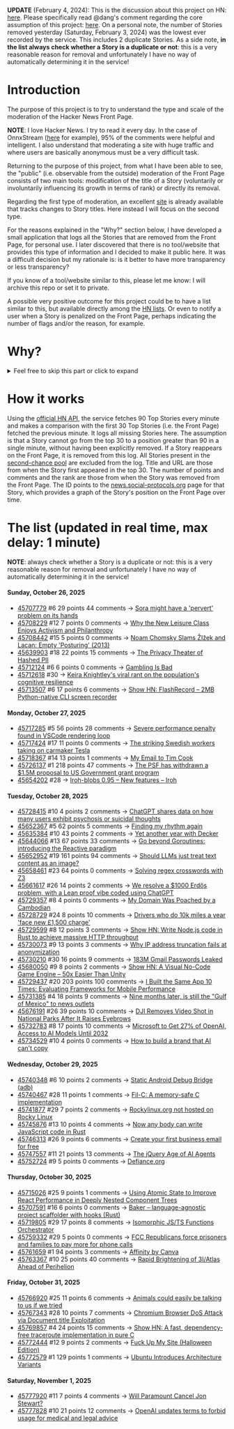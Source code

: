 **UPDATE** (February 4, 2024): This is the discussion about this project on HN: [here](https://news.ycombinator.com/item?id=39230513). Please specifically read @dang's comment regarding the core assumption of this project: [here](https://news.ycombinator.com/item?id=39231537). On a personal note, the number of Stories removed yesterday (Saturday, February 3, 2024) was the lowest ever recorded by the service. This includes 2 duplicate Stories. As a side note, **in the list always check whether a Story is a duplicate or not**: this is a very reasonable reason for removal and unfortunately I have no way of automatically determining it in the service!

# Introduction

The purpose of this project is to try to understand the type and scale of the moderation of the Hacker News Front Page.

**NOTE**: I love Hacker News. I try to read it every day. In the case of OnnxStream ([here](https://news.ycombinator.com/item?id=37752632) for example), 95% of the comments were helpful and intelligent. I also understand that moderating a site with huge traffic and where users are basically anonymous must be a very difficult task.

Returning to the purpose of this project, from what I have been able to see, the "public" (i.e. observable from the outside) moderation of the Front Page consists of two main tools: modification of the title of a Story (voluntarily or involuntarily influencing its growth in terms of rank) or directly its removal.

Regarding the first type of moderation, an excellent [site](https://hackernewstitles.netlify.app/) is already available that tracks changes to Story titles. Here instead I will focus on the second type.

For the reasons explained in the "Why?" section below, I have developed a small application that logs all the Stories that are removed from the Front Page, for personal use. I later discovered that there is no tool/website that provides this type of information and I decided to make it public here. It was a difficult decision but my rationale is: is it better to have more transparency or less transparency?

If you know of a tool/website similar to this, please let me know: I will archive this repo or set it to private.

A possible very positive outcome for this project could be to have a list similar to this, but available directly among the [HN lists](https://news.ycombinator.com/lists). Or even to notify a user when a Story is penalized on the Front Page, perhaps indicating the number of flags and/or the reason, for example.

# Why?

<details>
<summary>Feel free to skip this part or click to expand</summary>

A friend of mine posted two Stories on Hacker News related to OnnxStream (31 days apart), the first related to SDXL Turbo support and the second related to TinyLlama and Mistral 7B support.

In the case of the [first](https://news.ycombinator.com/item?id=38646969), the Story was among the first on the Front Page, until its title was changed from "Stable Diffusion Turbo on a Raspberry Pi Zero 2 generates an image in 29 minutes" to "OnnxStream: Stable Diffusion XL 1.0 Base on a Raspberry Pi Zero 2". This effectively "killed" the Story. One user pointed out that the new title didn't reflect the spirit of the Story (thanks @practice9).

In the case of the [second](https://news.ycombinator.com/item?id=38991145), the Story was in third place on the Front Page, less than an hour after the submission. In this case it was simply removed from the Front Page.

Having discovered this, perplexed, I sent an email to the moderator. @dang, who was very kind and quick in his response, explained to me that the Story had been flagged by users even without being explicitly [flagged], and that he could therefore only hypothesize the causes of the flag. His hypothesis was that (some?) users might be fed up with news related to LLMs.

While I have no reason to doubt Daniel's good faith, it's hard to believe that HN users would be tired of LLM-related news.

So I decided to develop a small console application to determine the frequency of this phenomenon (actually I was also motivated by the prospect of writing some C# code, after more than 2 years of complete abstinence). I subsequently discovered that there were no tools/websites that monitored this specific phenomenon and I therefore decided to make it public here.

</details>

# How it works

Using the [official HN API](https://github.com/HackerNews/API), the service fetches 90 Top Stories every minute and makes a comparison with the first 30 Top Stories (i.e. the Front Page) fetched the previous minute. It logs all missing Stories here. The assumption is that a Story cannot go from the top 30 to a position greater than 90 in a single minute, without having been explicitly removed. If a Story reappears on the Front Page, it is removed from this log. All Stories present in the [second-chance pool](https://news.ycombinator.com/pool) are excluded from the log. Title and URL are those from when the Story first appeared in the top 30. The number of points and comments and the rank are those from when the Story was removed from the Front Page. The ID points to the [news.social-protocols.org](https://news.social-protocols.org) page for that Story, which provides a graph of the Story's position on the Front Page over time.

# The list (updated in real time, max delay: 1 minute)

**NOTE**: always check whether a Story is a duplicate or not: this is a very reasonable reason for removal and unfortunately I have no way of automatically determining it in the service!

#### **Sunday, October 26, 2025**
<!-- HN:45707779:start -->
* [45707779](https://news.social-protocols.org/stats?id=45707779) #6 29 points 44 comments -> [Sora might have a 'pervert' problem on its hands](https://www.businessinsider.com/sora-video-openai-fetish-content-my-face-problem-2025-10)<!-- HN:45707779:end --><!-- HN:45708229:start -->
* [45708229](https://news.social-protocols.org/stats?id=45708229) #12 7 points 0 comments -> [Why the New Leisure Class Enjoys Activism and Philanthropy](https://letter.palladiummag.com/p/early-article-why-the-new-leisure)<!-- HN:45708229:end --><!-- HN:45708442:start -->
* [45708442](https://news.social-protocols.org/stats?id=45708442) #15 5 points 0 comments -> [Noam Chomsky Slams ŽIžek and Lacan: Empty 'Posturing' (2013)](https://www.openculture.com/2013/06/noam_chomsky_slams_zizek_and_lacan_empty_posturing.html)<!-- HN:45708442:end --><!-- HN:45639903:start -->
* [45639903](https://news.social-protocols.org/stats?id=45639903) #18 22 points 15 comments -> [The Privacy Theater of Hashed PII](https://matthodges.com/posts/2025-10-19-privacy-theater-pii-phone-numbers/)<!-- HN:45639903:end --><!-- HN:45712124:start -->
* [45712124](https://news.social-protocols.org/stats?id=45712124) #6 6 points 0 comments -> [Gambling Is Bad](https://geohot.github.io//blog/jekyll/update/2025/10/24/gambling-is-bad.html)<!-- HN:45712124:end --><!-- HN:45712618:start -->
* [45712618](https://news.social-protocols.org/stats?id=45712618) #30 -> [Keira Knightley's viral rant on the population's cognitive resilience](https://twitter.com/orphcorp/status/1982230134850572551)<!-- HN:45712618:end --><!-- HN:45713507:start -->
* [45713507](https://news.social-protocols.org/stats?id=45713507) #6 17 points 6 comments -> [Show HN: FlashRecord – 2MB Python-native CLI screen recorder](https://github.com/Flamehaven/FlashRecord)<!-- HN:45713507:end -->
#### **Monday, October 27, 2025**
<!-- HN:45717285:start -->
* [45717285](https://news.social-protocols.org/stats?id=45717285) #5 56 points 28 comments -> [Severe performance penalty found in VSCode rendering loop](https://github.com/microsoft/vscode/issues/272155)<!-- HN:45717285:end --><!-- HN:45717424:start -->
* [45717424](https://news.social-protocols.org/stats?id=45717424) #17 11 points 0 comments -> [The striking Swedish workers taking on carmaker Tesla](https://www.bbc.com/news/articles/c5y9082q0jjo)<!-- HN:45717424:end --><!-- HN:45718367:start -->
* [45718367](https://news.social-protocols.org/stats?id=45718367) #14 13 points 1 comments -> [My Email to Tim Cook](https://substack.com/inbox/post/175351960)<!-- HN:45718367:end --><!-- HN:45726137:start -->
* [45726137](https://news.social-protocols.org/stats?id=45726137) #1 218 points 47 comments -> [The PSF has withdrawn a $1.5M proposal to US Government grant program](https://simonwillison.net/2025/Oct/27/psf-withdrawn-proposal/)<!-- HN:45726137:end --><!-- HN:45654202:start -->
* [45654202](https://news.social-protocols.org/stats?id=45654202) #28 -> [Iroh-blobs 0.95 – New features – Iroh](https://www.iroh.computer/blog/iroh-blobs-0-95-new-features)<!-- HN:45654202:end -->
#### **Tuesday, October 28, 2025**
<!-- HN:45728415:start -->
* [45728415](https://news.social-protocols.org/stats?id=45728415) #10 4 points 2 comments -> [ChatGPT shares data on how many users exhibit psychosis or suicidal thoughts](https://www.bbc.com/news/articles/c5yd90g0q43o)<!-- HN:45728415:end --><!-- HN:45652367:start -->
* [45652367](https://news.social-protocols.org/stats?id=45652367) #5 62 points 5 comments -> [Finding my rhythm again](https://jeremydaly.com/finding-my-rhythm-again/)<!-- HN:45652367:end --><!-- HN:45635384:start -->
* [45635384](https://news.social-protocols.org/stats?id=45635384) #10 43 points 2 comments -> [Yet another year with Decker](http://beyondloom.com/blog/unionstate3.html)<!-- HN:45635384:end --><!-- HN:45644066:start -->
* [45644066](https://news.social-protocols.org/stats?id=45644066) #13 67 points 33 comments -> [Go beyond Goroutines: introducing the Reactive paradigm](https://samuelberthe.substack.com/p/go-beyond-goroutines-introducing)<!-- HN:45644066:end --><!-- HN:45652952:start -->
* [45652952](https://news.social-protocols.org/stats?id=45652952) #19 161 points 94 comments -> [Should LLMs just treat text content as an image?](https://www.seangoedecke.com/text-tokens-as-image-tokens/)<!-- HN:45652952:end --><!-- HN:45658461:start -->
* [45658461](https://news.social-protocols.org/stats?id=45658461) #23 64 points 0 comments -> [Solving regex crosswords with Z3](https://blog.nelhage.com/post/regex-crosswords-z3/)<!-- HN:45658461:end --><!-- HN:45661617:start -->
* [45661617](https://news.social-protocols.org/stats?id=45661617) #26 14 points 2 comments -> [We resolve a $1000 Erdős problem, with a Lean proof vibe coded using ChatGPT](https://borisalexeev.com/papers/erdos707.html)<!-- HN:45661617:end --><!-- HN:45729357:start -->
* [45729357](https://news.social-protocols.org/stats?id=45729357) #8 4 points 0 comments -> [My Domain Was Poached by a Cambodian](https://davidnicholaswilliams.com/my-domain-was-poached/)<!-- HN:45729357:end --><!-- HN:45728729:start -->
* [45728729](https://news.social-protocols.org/stats?id=45728729) #24 8 points 10 comments -> [Drivers who do 10k miles a year 'face new £1,500 charge'](https://www.birminghammail.co.uk/motoring/motoring-news/drivers-who-10000-miles-year-32727647)<!-- HN:45728729:end --><!-- HN:45729599:start -->
* [45729599](https://news.social-protocols.org/stats?id=45729599) #8 12 points 3 comments -> [Show HN: Write Node.js code in Rust to achieve massive HTTP throughput](https://www.npmjs.com/package/brahma-firelight)<!-- HN:45729599:end --><!-- HN:45730073:start -->
* [45730073](https://news.social-protocols.org/stats?id=45730073) #9 13 points 3 comments -> [Why IP address truncation fails at anonymization](https://00f.net/2025/10/27/ip-anonymization/)<!-- HN:45730073:end --><!-- HN:45730210:start -->
* [45730210](https://news.social-protocols.org/stats?id=45730210) #30 16 points 9 comments -> [183M Gmail Passwords Leaked](https://www.forbes.com/sites/daveywinder/2025/10/27/gmail-passwords-confirmed-as-part-of-183-million-account-data-breach/)<!-- HN:45730210:end --><!-- HN:45680050:start -->
* [45680050](https://news.social-protocols.org/stats?id=45680050) #9 8 points 2 comments -> [Show HN: A Visual No-Code Game Engine – 50x Easier Than Unity](https://play-maker.io)<!-- HN:45680050:end --><!-- HN:45729437:start -->
* [45729437](https://news.social-protocols.org/stats?id=45729437) #20 203 points 100 comments -> [I Built the Same App 10 Times: Evaluating Frameworks for Mobile Performance](https://www.lorenstew.art/blog/10-kanban-boards/)<!-- HN:45729437:end --><!-- HN:45731385:start -->
* [45731385](https://news.social-protocols.org/stats?id=45731385) #4 18 points 9 comments -> [Nine months later, is still the "Gulf of Mexico" to news outlets](https://www.niemanlab.org/2025/10/nine-months-later-that-body-of-water-down-south-is-still-the-gulf-of-mexico-to-news-outlets/)<!-- HN:45731385:end --><!-- HN:45676191:start -->
* [45676191](https://news.social-protocols.org/stats?id=45676191) #26 39 points 10 comments -> [DJI Removes Video Shot in National Parks After It Raises Eyebrows](https://petapixel.com/2025/10/21/dji-removes-video-shot-in-national-parks-after-it-raises-eyebrows/)<!-- HN:45676191:end --><!-- HN:45732783:start -->
* [45732783](https://news.social-protocols.org/stats?id=45732783) #8 17 points 10 comments -> [Microsoft to Get 27% of OpenAI, Access to AI Models Until 2032](https://www.bloomberg.com/news/articles/2025-10-28/microsoft-to-get-27-of-openai-access-to-ai-models-until-2032)<!-- HN:45732783:end --><!-- HN:45734529:start -->
* [45734529](https://news.social-protocols.org/stats?id=45734529) #10 4 points 0 comments -> [How to build a brand that AI can't copy](https://www.eleanot.es/p/how-to-build-brands-ai-cant-copy)<!-- HN:45734529:end -->
#### **Wednesday, October 29, 2025**
<!-- HN:45740348:start -->
* [45740348](https://news.social-protocols.org/stats?id=45740348) #6 10 points 2 comments -> [Static Android Debug Bridge (adb)](https://github.com/kiddlu/adb-static)<!-- HN:45740348:end --><!-- HN:45740467:start -->
* [45740467](https://news.social-protocols.org/stats?id=45740467) #28 11 points 1 comments -> [Fil-C: A memory-safe C implementation](https://lwn.net/SubscriberLink/1042938/ac9a001023324bf8/)<!-- HN:45740467:end --><!-- HN:45741877:start -->
* [45741877](https://news.social-protocols.org/stats?id=45741877) #29 7 points 2 comments -> [Rockylinux.org not hosted on Rocky Linux](https://rockylinux-org.vercel.app/)<!-- HN:45741877:end --><!-- HN:45745876:start -->
* [45745876](https://news.social-protocols.org/stats?id=45745876) #13 10 points 4 comments -> [Now any body can write JavaScript code in Rust](https://github.com/Shyam20001/rsjs)<!-- HN:45745876:end --><!-- HN:45746313:start -->
* [45746313](https://news.social-protocols.org/stats?id=45746313) #26 9 points 6 comments -> [Create your first business email for free](https://fromzerotollc.com/step/create-your-first-business-email)<!-- HN:45746313:end --><!-- HN:45747557:start -->
* [45747557](https://news.social-protocols.org/stats?id=45747557) #11 21 points 13 comments -> [The jQuery Age of AI Agents](https://metorial.com/blog/jquery-age-of-ai)<!-- HN:45747557:end --><!-- HN:45752724:start -->
* [45752724](https://news.social-protocols.org/stats?id=45752724) #9 5 points 0 comments -> [Defiance.org](https://www.defiance.org)<!-- HN:45752724:end -->
#### **Thursday, October 30, 2025**
<!-- HN:45715026:start -->
* [45715026](https://news.social-protocols.org/stats?id=45715026) #25 9 points 1 comments -> [Using Atomic State to Improve React Performance in Deeply Nested Component Trees](https://runharbor.com/blog/2025-10-26-improving-deeply-nested-react-render-performance-with-jotai-atomic-state)<!-- HN:45715026:end --><!-- HN:45707591:start -->
* [45707591](https://news.social-protocols.org/stats?id=45707591) #16 6 points 0 comments -> [Baker – language-agnostic project scaffolder with hooks (Rust)](https://github.com/aliev/baker)<!-- HN:45707591:end --><!-- HN:45719805:start -->
* [45719805](https://news.social-protocols.org/stats?id=45719805) #29 17 points 8 comments -> [Isomorphic JS/TS Functions Orchestrator](https://github.com/damianofalcioni/js-functions-orchestrator)<!-- HN:45719805:end --><!-- HN:45759332:start -->
* [45759332](https://news.social-protocols.org/stats?id=45759332) #29 5 points 0 comments -> [FCC Republicans force prisoners and families to pay more for phone calls](https://arstechnica.com/tech-policy/2025/10/fcc-republicans-force-prisoners-and-families-to-pay-more-for-phone-calls/)<!-- HN:45759332:end --><!-- HN:45761659:start -->
* [45761659](https://news.social-protocols.org/stats?id=45761659) #1 94 points 3 comments -> [Affinity by Canva](https://www.affinity.studio/)<!-- HN:45761659:end --><!-- HN:45763367:start -->
* [45763367](https://news.social-protocols.org/stats?id=45763367) #10 25 points 40 comments -> [Rapid Brightening of 3I/Atlas Ahead of Perihelion](https://arxiv.org/abs/2510.25035)<!-- HN:45763367:end -->
#### **Friday, October 31, 2025**<!-- HN:45766920:start -->
* [45766920](https://news.social-protocols.org/stats?id=45766920) #25 11 points 6 comments -> [Animals could easily be talking to us if we tried](https://evanverma.com/animals-could-easily-be-talking-to-us-if-we-tried)<!-- HN:45766920:end --><!-- HN:45767343:start -->
* [45767343](https://news.social-protocols.org/stats?id=45767343) #28 10 points 7 comments -> [Chromium Browser DoS Attack via Document.title Exploitation](https://github.com/jofpin/brash)<!-- HN:45767343:end --><!-- HN:45769857:start -->
* [45769857](https://news.social-protocols.org/stats?id=45769857) #4 24 points 15 comments -> [Show HN: A fast, dependency-free traceroute implementation in pure C](https://github.com/davidesantangelo/fastrace)<!-- HN:45769857:end --><!-- HN:45772444:start -->
* [45772444](https://news.social-protocols.org/stats?id=45772444) #12 9 points 2 comments -> [Fuck Up My Site (Halloween Edition)](https://www.fuckupmysite.com/?url=https%3A%2F%2Fnews.ycombinator.com&halloween=true)<!-- HN:45772444:end --><!-- HN:45772579:start -->
* [45772579](https://news.social-protocols.org/stats?id=45772579) #1 129 points 1 comments -> [Ubuntu Introduces Architecture Variants](https://lwn.net/Articles/1044383/)<!-- HN:45772579:end -->
#### **Saturday, November 1, 2025**
<!-- HN:45777920:start -->
* [45777920](https://news.social-protocols.org/stats?id=45777920) #11 7 points 4 comments -> [Will Paramount Cancel Jon Stewart?](https://www.newyorker.com/culture/the-new-yorker-interview/will-paramount-cancel-jon-stewart)<!-- HN:45777920:end --><!-- HN:45777828:start -->
* [45777828](https://news.social-protocols.org/stats?id=45777828) #10 21 points 12 comments -> [OpenAI updates terms to forbid usage for medical and legal advice](https://openai.com/policies/usage-policies/)<!-- HN:45777828:end -->